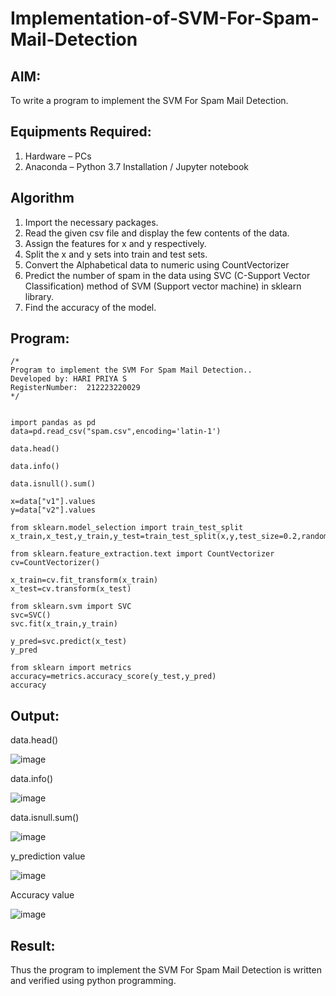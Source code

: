 # Implementation-of-SVM-For-Spam-Mail-Detection

## AIM:
To write a program to implement the SVM For Spam Mail Detection.

## Equipments Required:
1. Hardware – PCs
2. Anaconda – Python 3.7 Installation / Jupyter notebook

## Algorithm
1. Import the necessary packages.
2. Read the given csv file and display the few contents of the data.
3. Assign the features for x and y respectively.
4. Split the x and y sets into train and test sets.
5. Convert the Alphabetical data to numeric using CountVectorizer
6. Predict the number of spam in the data using SVC (C-Support Vector Classification) method of SVM (Support vector machine) in sklearn library.
7. Find the accuracy of the model.

## Program:
```
/*
Program to implement the SVM For Spam Mail Detection..
Developed by: HARI PRIYA S
RegisterNumber:  212223220029
*/
```
```

import pandas as pd
data=pd.read_csv("spam.csv",encoding='latin-1')

data.head()

data.info()

data.isnull().sum()

x=data["v1"].values
y=data["v2"].values

from sklearn.model_selection import train_test_split
x_train,x_test,y_train,y_test=train_test_split(x,y,test_size=0.2,random_state=0)

from sklearn.feature_extraction.text import CountVectorizer
cv=CountVectorizer()

x_train=cv.fit_transform(x_train)
x_test=cv.transform(x_test)

from sklearn.svm import SVC
svc=SVC()
svc.fit(x_train,y_train)

y_pred=svc.predict(x_test)
y_pred

from sklearn import metrics
accuracy=metrics.accuracy_score(y_test,y_pred)
accuracy
```

## Output:
data.head()

![image](https://github.com/user-attachments/assets/d4d9e774-6657-4d59-97c0-6f49c25dcab5)

data.info()

![image](https://github.com/user-attachments/assets/5d3917c4-4f1e-4246-ba20-9aab720bd25f)

data.isnull.sum()

![image](https://github.com/user-attachments/assets/2dc990f7-ff05-4a0f-a458-38ed2947a720)

y_prediction value

![image](https://github.com/user-attachments/assets/70876684-9870-4814-bbb1-e8d66f8decfc)

Accuracy value

![image](https://github.com/user-attachments/assets/18b26772-021b-414a-aa64-3fd069e1c39c)

## Result:
Thus the program to implement the SVM For Spam Mail Detection is written and verified using python programming.
